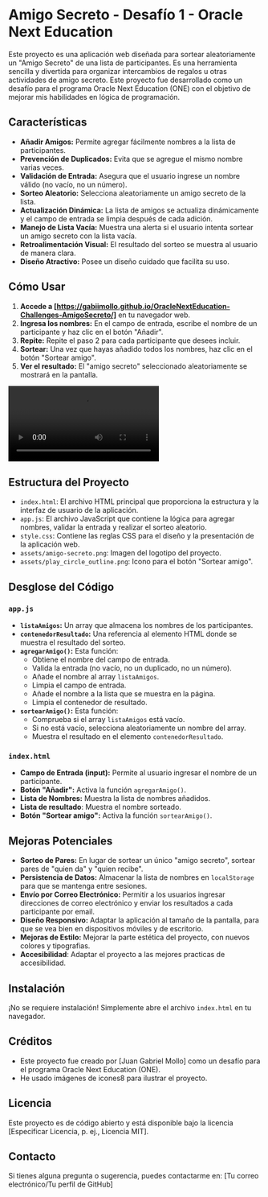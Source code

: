 # Amigo Secreto - Desafío 1 - Oracle Next Education

Este proyecto es una aplicación web diseñada para sortear aleatoriamente un "Amigo Secreto" de una lista de participantes. Es una herramienta sencilla y divertida para organizar intercambios de regalos u otras actividades de amigo secreto. Este proyecto fue desarrollado como un desafío para el programa Oracle Next Education (ONE) con el objetivo de mejorar mis habilidades en lógica de programación.

## Características

*   **Añadir Amigos:** Permite agregar fácilmente nombres a la lista de participantes.
*   **Prevención de Duplicados:** Evita que se agregue el mismo nombre varias veces.
*   **Validación de Entrada:** Asegura que el usuario ingrese un nombre válido (no vacío, no un número).
*   **Sorteo Aleatorio:** Selecciona aleatoriamente un amigo secreto de la lista.
*   **Actualización Dinámica:** La lista de amigos se actualiza dinámicamente y el campo de entrada se limpia después de cada adición.
*   **Manejo de Lista Vacía:** Muestra una alerta si el usuario intenta sortear un amigo secreto con la lista vacía.
*   **Retroalimentación Visual:** El resultado del sorteo se muestra al usuario de manera clara.
*   **Diseño Atractivo:** Posee un diseño cuidado que facilita su uso.

## Cómo Usar

1.  **Accede a [https://gabiimollo.github.io/OracleNextEducation-Challenges-AmigoSecreto/]** en tu navegador web.
2.  **Ingresa los nombres:** En el campo de entrada, escribe el nombre de un participante y haz clic en el botón "Añadir".
3.  **Repite:** Repite el paso 2 para cada participante que desees incluir.
4.  **Sortear:** Una vez que hayas añadido todos los nombres, haz clic en el botón "Sortear amigo".
5.  **Ver el resultado:** El "amigo secreto" seleccionado aleatoriamente se mostrará en la pantalla.

<video controls src="20250317-1848-15.4807331.mp4" title="Video de ejemplo de uso"></video>

## Estructura del Proyecto

*   `index.html`: El archivo HTML principal que proporciona la estructura y la interfaz de usuario de la aplicación.
*   `app.js`: El archivo JavaScript que contiene la lógica para agregar nombres, validar la entrada y realizar el sorteo aleatorio.
*   `style.css`: Contiene las reglas CSS para el diseño y la presentación de la aplicación web.
*   `assets/amigo-secreto.png`: Imagen del logotipo del proyecto.
*   `assets/play_circle_outline.png`: Icono para el botón "Sortear amigo".

## Desglose del Código

### `app.js`

*   **`listaAmigos`:** Un array que almacena los nombres de los participantes.
*   **`contenedorResultado`:** Una referencia al elemento HTML donde se muestra el resultado del sorteo.
*   **`agregarAmigo()`:** Esta función:
    *   Obtiene el nombre del campo de entrada.
    *   Valida la entrada (no vacío, no un duplicado, no un número).
    *   Añade el nombre al array `listaAmigos`.
    *   Limpia el campo de entrada.
    *   Añade el nombre a la lista que se muestra en la página.
    * Limpia el contenedor de resultado.
*   **`sortearAmigo()`:** Esta función:
    *   Comprueba si el array `listaAmigos` está vacío.
    *   Si no está vacío, selecciona aleatoriamente un nombre del array.
    *   Muestra el resultado en el elemento `contenedorResultado`.

### `index.html`

*   **Campo de Entrada (input):** Permite al usuario ingresar el nombre de un participante.
*   **Botón "Añadir":** Activa la función `agregarAmigo()`.
*   **Lista de Nombres:** Muestra la lista de nombres añadidos.
*   **Lista de resultado**: Muestra el nombre sorteado.
*   **Botón "Sortear amigo":** Activa la función `sortearAmigo()`.

## Mejoras Potenciales

*   **Sorteo de Pares:** En lugar de sortear un único "amigo secreto", sortear pares de "quien da" y "quien recibe".
*   **Persistencia de Datos:** Almacenar la lista de nombres en `localStorage` para que se mantenga entre sesiones.
*   **Envío por Correo Electrónico:** Permitir a los usuarios ingresar direcciones de correo electrónico y enviar los resultados a cada participante por email.
*   **Diseño Responsivo:** Adaptar la aplicación al tamaño de la pantalla, para que se vea bien en dispositivos móviles y de escritorio.
*   **Mejoras de Estilo:**  Mejorar la parte estética del proyecto, con nuevos colores y tipografias.
* **Accesibilidad**: Adaptar el proyecto a las mejores practicas de accesibilidad.

## Instalación

¡No se requiere instalación! Simplemente abre el archivo `index.html` en tu navegador.

## Créditos

*   Este proyecto fue creado por [Juan Gabriel Mollo] como un desafío para el programa Oracle Next Education (ONE).
*   He usado imágenes de icones8 para ilustrar el proyecto.

## Licencia

Este proyecto es de código abierto y está disponible bajo la licencia [Especificar Licencia, p. ej., Licencia MIT].

## Contacto

Si tienes alguna pregunta o sugerencia, puedes contactarme en: [Tu correo electrónico/Tu perfil de GitHub]
